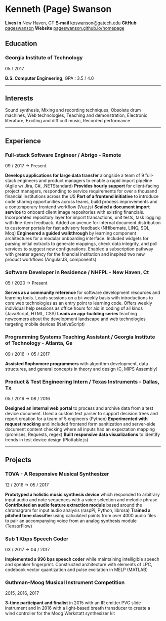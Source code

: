 # Kenneth (Page) Swanson
__Lives in__
New Haven, CT
__E-mail__
[kpswanson@gatech.edu](mailto:kpswanson@gatech.edu)
__GitHub__
[pageswanson](https://github.com/pageswanson)
__Website__
[pageswanson.github.io/homepage](https://pageswanson.github.io/homepage)

## Education

### Georgia Institute of Technology
<span>05 / 2017</span>

__B.S. Computer Engineering__, GPA : 3.5 / 4.0

------

## Interests
Sound synthesis, Mixing and recording techniques, Obsolete drum machines, Web technologies, Teaching and demonstration, Electronic literature, Exciting and difficult music, Recorded performance

------

## Experience

### Full-stack Software Engineer / Abrigo - Remote
<span>09 / 2017 → Present</span>

__Develops applications for large data transfer__ alongside a team of 9 full-stack engineers and product managers to enable a rapid import pipeline (Agile w/ Jira, C#, .NETStandard) __Provides hourly support__ for client-facing project managers, responding to service requirements for over a thousand financial institutions across the US __Part of a frontend initiative__ to introduce code sharing opportunities across teams, build process improvements and a contemporary frontend workflow (Vue.js) __Scaled a document import service__ to onboard client image repositories with existing financials. Incorporated repository layer for import transactions, unit tests, task logging with line-item feedback. Added an avenue for internal document distribution to customer portals for fast advisory feedback (NHibernate, LINQ, SQL, Moq) __Engineered a guided walkthrough__ by learning component architectures for a modular onboarding interface. Included widgets for parsing initial extracts to generate mappings, check data integrity, and poll services to suggest new configurations. Enabled a subscription pathway with greater agency for the financial institution and inspired two new product workflows (AngularJS, components)

### Software Developer in Residence / NHFPL - New Haven, Ct
<span>05 / 2020 → Present</span>

__Serves as a community reference__ for software development resources and learning tools. Leads sessions on a bi-weekly basis with introductions to core web technologies as an entry point to learning code. Offers weekly individual help sessions as office hours for aid in coding of all kinds (JavaScript, HTML, CSS) __Leads an app-building series__ teaching newcomers about the development landscape and web technologies targeting mobile devices (NativeScript)

### Programming Systems Teaching Assistant / Georgia Institute of Technology - Atlanta, Ga
<span>09 / 2016 → 05 / 2017</span>

__Assisted Sophomore programmers__ with algorithm development, data structures, and general concepts in theory and design (C, MIPS Assembly)

### Product & Test Engineering Intern / Texas Instruments - Dallas, Tx
<span>05 / 2016 → 08 / 2016</span>

__Designed an internal web portal__ to process and archive data from a test device document. Used a custom text parser to support decision trees and report creation for a team of 5 engineers (Python) __Experimented with request mocking__ and included frontend form sanitization and server-side document content checking where all inputs had an expectation mapping (promises, Requests, regex) __Built responsive data visualizations__ to identify trends in test device design (Plottable.js)

<!--
### Network Intern / Technology Services Organization at Georgia Institute of Technology - Atlanta, Ga
<span>10 / 2014 → 05 / 2016</span>

__Performed maintenance and patching__ on more than 40 Cisco switches for the College of Computing. Deployed hardware upgrades and assisted in expanding student compute resources
-->

------

## Projects

### TOVA - A Responsive Musical Synthesizer
<span>12 / 2016 → 05 / 2017</span>

__Prototyped a holistic music synthesis device__ which responded to arbitrary input audio and note sequences with a voice selection and melodic phrase __Contributed an audio feature extraction module__ based around the chromagram for input audio analysis (raspPi, Python, librosa) __Trained a pitched tone classifier__ using calculated points from over 4000 audio files to pair an accompanying voice from an analog synthesis module (TensorFlow)

### Sub 1 Kbps Speech Coder
<span>03 / 2017 → 04 / 2017</span>

__Implemented a 996 bps speech coder__ while maintaining intelligible speech and speaker fingerprint. Constructed architecture with elements of LPC, codebook vector quantization and pulse excitation in MELP (MATLAB)

<!--
### Eye Tracking with Biopotentials
<span>10 / 2016 → 12 / 2016</span>

__Extended a virtual reality system__ to measure eye movements, combining the primary sensor with head tracking to translate user focus in VR. Helped with functional range to account for reading distribution across different users for improved calibration (Processing, Arduino)
-->

### Guthman-Moog Musical Instrument Competition
<span>2015, 2016, 2017</span>

__3-time participant and finalist__ in 2015 with an IR emitter PVC slide instrument and in 2016 with a light-based breath transducer to create a wind controller for the Moog Werkstatt synthesizer kit
